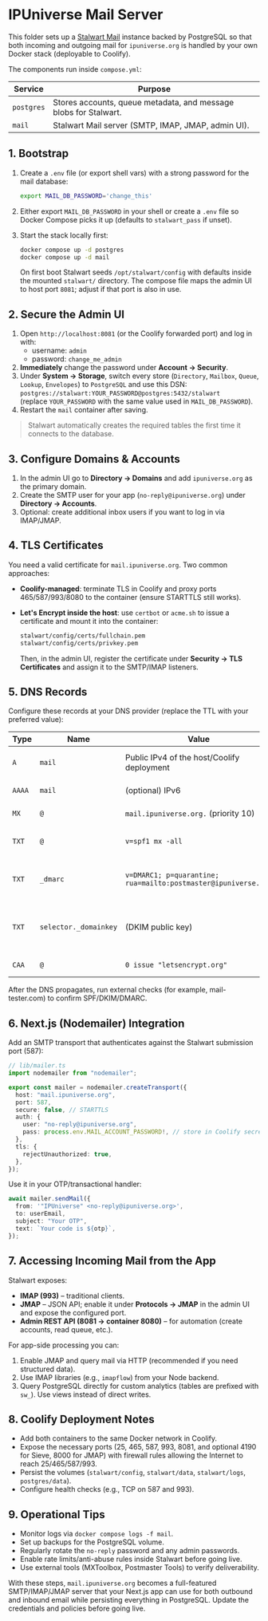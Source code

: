 # IPUniverse Mail Server

This folder sets up a [Stalwart Mail](https://www.stalw.art/) instance backed by PostgreSQL so that both incoming and outgoing mail for `ipuniverse.org` is handled by your own Docker stack (deployable to Coolify).

The components run inside `compose.yml`:

| Service    | Purpose                                                          |
| ---------- | ---------------------------------------------------------------- |
| `postgres` | Stores accounts, queue metadata, and message blobs for Stalwart. |
| `mail`     | Stalwart Mail server (SMTP, IMAP, JMAP, admin UI).               |

## 1. Bootstrap

1. Create a `.env` file (or export shell vars) with a strong password for the mail database:

   ```bash
   export MAIL_DB_PASSWORD='change_this'
   ```

2. Either export `MAIL_DB_PASSWORD` in your shell or create a `.env` file so Docker Compose picks it up (defaults to `stalwart_pass` if unset).
3. Start the stack locally first:

   ```bash
   docker compose up -d postgres
   docker compose up -d mail
   ```

   On first boot Stalwart seeds `/opt/stalwart/config` with defaults inside the mounted `stalwart/` directory.
   The compose file maps the admin UI to host port `8081`; adjust if that port is also in use.

## 2. Secure the Admin UI

1. Open `http://localhost:8081` (or the Coolify forwarded port) and log in with:
   - username: `admin`
   - password: `change_me_admin`
2. **Immediately** change the password under **Account → Security**.
3. Under **System → Storage**, switch every store (`Directory`, `Mailbox`, `Queue`, `Lookup`, `Envelopes`) to `PostgreSQL` and use this DSN:  
   `postgres://stalwart:YOUR_PASSWORD@postgres:5432/stalwart`  
   (replace `YOUR_PASSWORD` with the same value used in `MAIL_DB_PASSWORD`).
4. Restart the `mail` container after saving.

> Stalwart automatically creates the required tables the first time it connects to the database.

## 3. Configure Domains & Accounts

1. In the admin UI go to **Directory → Domains** and add `ipuniverse.org` as the primary domain.
2. Create the SMTP user for your app (`no-reply@ipuniverse.org`) under **Directory → Accounts**.
3. Optional: create additional inbox users if you want to log in via IMAP/JMAP.

## 4. TLS Certificates

You need a valid certificate for `mail.ipuniverse.org`. Two common approaches:

- **Coolify-managed**: terminate TLS in Coolify and proxy ports 465/587/993/8080 to the container (ensure STARTTLS still works).
- **Let's Encrypt inside the host**: use `certbot` or `acme.sh` to issue a certificate and mount it into the container:

  ```bash
  stalwart/config/certs/fullchain.pem
  stalwart/config/certs/privkey.pem
  ```

  Then, in the admin UI, register the certificate under **Security → TLS Certificates** and assign it to the SMTP/IMAP listeners.

## 5. DNS Records

Configure these records at your DNS provider (replace the TTL with your preferred value):

| Type   | Name                  | Value                                                          | Notes                                               |
| ------ | --------------------- | -------------------------------------------------------------- | --------------------------------------------------- |
| `A`    | `mail`                | Public IPv4 of the host/Coolify deployment                     | Required for MX and PTR matching.                   |
| `AAAA` | `mail`                | (optional) IPv6                                                | Needed if your host has IPv6.                       |
| `MX`   | `@`                   | `mail.ipuniverse.org.` (priority 10)                           | Routes inbound mail.                                |
| `TXT`  | `@`                   | `v=spf1 mx -all`                                               | Allows your server to send mail.                    |
| `TXT`  | `_dmarc`              | `v=DMARC1; p=quarantine; rua=mailto:postmaster@ipuniverse.org` | Tune policy once reputation is stable.              |
| `TXT`  | `selector._domainkey` | (DKIM public key)                                              | Generate inside Stalwart under **Security → DKIM**. |
| `CAA`  | `@`                   | `0 issue "letsencrypt.org"`                                    | Optional but recommended.                           |

After the DNS propagates, run external checks (for example, mail-tester.com) to confirm SPF/DKIM/DMARC.

## 6. Next.js (Nodemailer) Integration

Add an SMTP transport that authenticates against the Stalwart submission port (587):

```ts
// lib/mailer.ts
import nodemailer from "nodemailer";

export const mailer = nodemailer.createTransport({
  host: "mail.ipuniverse.org",
  port: 587,
  secure: false, // STARTTLS
  auth: {
    user: "no-reply@ipuniverse.org",
    pass: process.env.MAIL_ACCOUNT_PASSWORD!, // store in Coolify secrets
  },
  tls: {
    rejectUnauthorized: true,
  },
});
```

Use it in your OTP/transactional handler:

```ts
await mailer.sendMail({
  from: '"IPUniverse" <no-reply@ipuniverse.org>',
  to: userEmail,
  subject: "Your OTP",
  text: `Your code is ${otp}`,
});
```

## 7. Accessing Incoming Mail from the App

Stalwart exposes:

- **IMAP (993)** – traditional clients.
- **JMAP** – JSON API; enable it under **Protocols → JMAP** in the admin UI and expose the configured port.
- **Admin REST API (8081 → container 8080)** – for automation (create accounts, read queue, etc.).

For app-side processing you can:

1. Enable JMAP and query mail via HTTP (recommended if you need structured data).
2. Use IMAP libraries (e.g., `imapflow`) from your Node backend.
3. Query PostgreSQL directly for custom analytics (tables are prefixed with `sw_`). Use views instead of direct writes.

## 8. Coolify Deployment Notes

- Add both containers to the same Docker network in Coolify.
- Expose the necessary ports (25, 465, 587, 993, 8081, and optional 4190 for Sieve, 8000 for JMAP) with firewall rules allowing the Internet to reach 25/465/587/993.
- Persist the volumes (`stalwart/config`, `stalwart/data`, `stalwart/logs`, `postgres/data`).
- Configure health checks (e.g., TCP on 587 and 993).

## 9. Operational Tips

- Monitor logs via `docker compose logs -f mail`.
- Set up backups for the PostgreSQL volume.
- Regularly rotate the `no-reply` password and any admin passwords.
- Enable rate limits/anti-abuse rules inside Stalwart before going live.
- Use external tools (MXToolbox, Postmaster Tools) to verify deliverability.

With these steps, `mail.ipuniverse.org` becomes a full-featured SMTP/IMAP/JMAP server that your Next.js app can use for both outbound and inbound email while persisting everything in PostgreSQL. Update the credentials and policies before going live.
